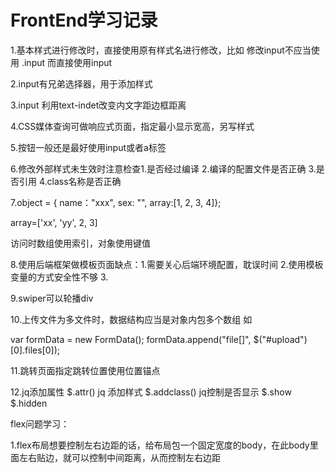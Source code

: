 # FrontEnd学习记录

1.基本样式进行修改时，直接使用原有样式名进行修改，比如 修改input不应当使用 .input 而直接使用input 

2.input有兄弟选择器，用于添加样式 

3.input 利用text-indet改变内文字距边框距离

4.CSS媒体查询可做响应式页面，指定最小显示宽高，另写样式

5.按钮一般还是最好使用input或者a标签

6.修改外部样式未生效时注意检查1.是否经过编译 2.编译的配置文件是否正确 3.是否引用 4.class名称是否正确

7.object = {  name："xxx", sex: "", array:[1, 2, 3, 4]}; 

array=['xx', 'yy', 2, 3]

访问时数组使用索引，对象使用键值

8.使用后端框架做模板页面缺点：1.需要关心后端环境配置，耽误时间 2.使用模板变量的方式安全性不够 3.

9.swiper可以轮播div

10.上传文件为多文件时，数据结构应当是对象内包多个数组 如

var formData = new FormData();
        formData.append("file[]", $("#upload")[0].files[0]);
        
11.跳转页面指定跳转位置使用位置锚点

12.jq添加属性 $.attr()  jq 添加样式 $.addclass()  jq控制是否显示 $.show $.hidden

flex问题学习：

1.flex布局想要控制左右边距的话，给布局包一个固定宽度的body，在此body里面左右贴边，就可以控制中间距离，从而控制左右边距
